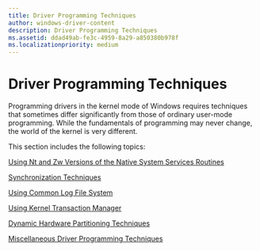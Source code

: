 ```yaml
---
title: Driver Programming Techniques
author: windows-driver-content
description: Driver Programming Techniques
ms.assetid: ddad49ab-fe3c-4959-8a29-a850380b978f
ms.localizationpriority: medium
---
```


# Driver Programming Techniques


Programming drivers in the kernel mode of Windows requires techniques that sometimes differ significantly from those of ordinary user-mode programming. While the fundamentals of programming may never change, the world of the kernel is very different.

This section includes the following topics:

[Using Nt and Zw Versions of the Native System Services Routines](using-nt-and-zw-versions-of-the-native-system-services-routines.md)

[Synchronization Techniques](synchronization-techniques.md)

[Using Common Log File System](using-common-log-file-system.md)

[Using Kernel Transaction Manager](using-kernel-transaction-manager.md)

[Dynamic Hardware Partitioning Techniques](dynamic-hardware-partitioning-techniques.md)

[Miscellaneous Driver Programming Techniques](miscellaneous-driver-programming-techniques.md)

 

 




